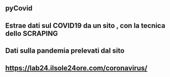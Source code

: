 ## pyCovid
## Estrae dati sul  COVID19 da un sito  , con la tecnica dello SCRAPING

## Dati sulla pandemia prelevati dal sito
## https://lab24.ilsole24ore.com/coronavirus/
